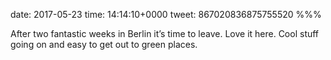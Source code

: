 date: 2017-05-23
time: 14:14:10+0000
tweet: 867020836875755520
%%%

After two fantastic weeks in Berlin it’s time to leave. Love it here. Cool stuff going on and easy to get out to green places.
